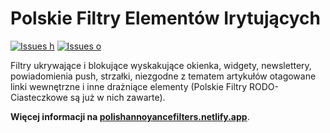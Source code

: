 # Polskie Filtry Elementów Irytujących

[![Issues h](https://isitmaintained.com/badge/resolution/PolishFiltersTeam/PolishAnnoyanceFilters.svg)](https://github.com/PolishFiltersTeam/PolishAnnoyanceFilters/issues)
[![Issues o](https://img.shields.io/github/issues/PolishFiltersTeam/PolishAnnoyanceFilters.svg?colorB=23b69a)](https://github.com/PolishFiltersTeam/PolishAnnoyanceFilters/issues)


Filtry ukrywające i blokujące wyskakujące okienka, widgety, newslettery, powiadomienia push, strzałki, niezgodne z tematem artykułów otagowane linki wewnętrzne i inne drażniące elementy (Polskie Filtry RODO-Ciasteczkowe są już w nich zawarte).

**Więcej informacji na [polishannoyancefilters.netlify.app](https://polishannoyancefilters.netlify.app/)**.
